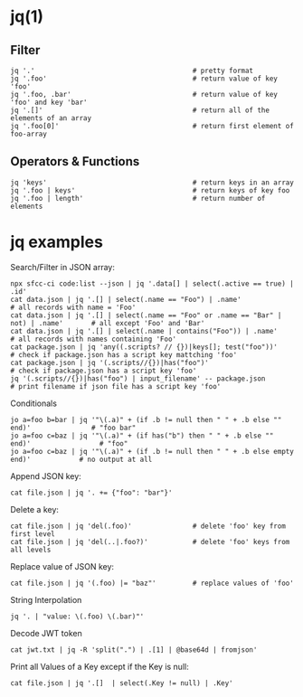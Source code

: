 # jq(1)

## Filter

    jq '.'                                       # pretty format
    jq '.foo'                                    # return value of key 'foo'
    jq '.foo, .bar'                              # return value of key 'foo' and key 'bar'
    jq '.[]'                                     # return all of the elements of an array
    jq '.foo[0]'                                 # return first element of foo-array

## Operators & Functions

    jq 'keys'                                    # return keys in an array
    jq '.foo | keys'                             # return keys of key foo
    jq '.foo | length'                           # return number of elements

# jq examples

  Search/Filter in JSON array:

    npx sfcc-ci code:list --json | jq '.data[] | select(.active == true) | .id'
    cat data.json | jq '.[] | select(.name == "Foo") | .name'                               # all records with name = 'Foo'
    cat data.json | jq '.[] | select(.name == "Foo" or .name == "Bar" | not) | .name'       # all except 'Foo' and 'Bar'
    cat data.json | jq '.[] | select(.name | contains("Foo")) | .name'                      # all records with names containing 'Foo'
    cat package.json | jq 'any((.scripts? // {})|keys[]; test("foo"))'                      # check if package.json has a script key mattching 'foo'
    cat package.json | jq '(.scripts//{})|has("foo")'                                       # check if package.json has a script key 'foo'
    jq '(.scripts//{})|has("foo") | input_filename' -- package.json                         # print filename if json file has a script key 'foo'

  Conditionals

    jo a=foo b=bar | jq '"\(.a)" + (if .b != null then " " + .b else "" end)'               # "foo bar"
    jo a=foo c=baz | jq '"\(.a)" + (if has("b") then " " + .b else "" end)'                 # "foo"
    jo a=foo c=baz | jq '"\(.a)" + (if .b != null then " " + .b else empty end)'            # no output at all

  Append JSON key:

    cat file.json | jq '. += {"foo": "bar"}'

  Delete a key:

    cat file.json | jq 'del(.foo)'               # delete 'foo' key from first level
    cat file.json | jq 'del(..|.foo?)'           # delete 'foo' keys from all levels

  Replace value of JSON key:

    cat file.json | jq '(.foo) |= "baz"'         # replace values of 'foo'

  String Interpolation

    jq '. | "value: \(.foo) \(.bar)"'

  Decode JWT token

    cat jwt.txt | jq -R 'split(".") | .[1] | @base64d | fromjson'

  Print all Values of a Key except if the Key is null:

    cat file.json | jq '.[]  | select(.Key != null) | .Key'
